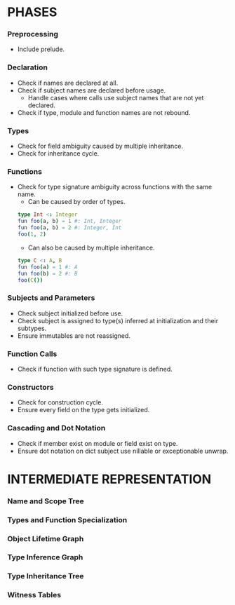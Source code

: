 # PHASES
### Preprocessing
* Include prelude.

### Declaration
* Check if names are declared at all.
* Check if subject names are declared before usage.
    * Handle cases where calls use subject names that are not yet declared.
* Check if type, module and function names are not rebound.

### Types
* Check for field ambiguity caused by multiple inheritance.
* Check for inheritance cycle.

### Functions
* Check for type signature ambiguity across functions with the same name.
    * Can be caused by order of types.
    ```nim
    type Int <: Integer
    fun foo(a, b) = 1 #: Int, Integer
    fun foo(a, b) = 2 #: Integer, Int
    foo(1, 2)
    ```
    * Can also be caused by multiple inheritance.
    ```nim
    type C <: A, B
    fun foo(a) = 1 #: A
    fun foo(b) = 2 #: B
    foo(C())
    ```

### Subjects and Parameters
* Check subject initialized before use.
* Check subject is assigned to type(s) inferred at initialization and their subtypes.
* Ensure immutables are not reassigned.

### Function Calls
* Check if function with such type signature is defined.

### Constructors
* Check for construction cycle.
* Ensure every field on the type gets initialized.

### Cascading and Dot Notation
* Check if member exist on module or field exist on type.
* Ensure dot notation on dict subject use nillable or exceptionable unwrap.

# INTERMEDIATE REPRESENTATION
### Name and Scope Tree
### Types and Function Specialization
### Object Lifetime Graph
### Type Inference Graph
### Type Inheritance Tree
### Witness Tables